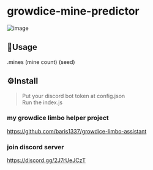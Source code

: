 # growdice-mine-predictor
![image](https://media.discordapp.net/attachments/1126981481424752723/1127961997745602630/plfAVu61BE.png?width=364&height=469)

## 📝Usage
.mines (mine count) (seed)

## ⚙️Install
> Put your discord bot token at config.json\
> Run the index.js

### my growdice limbo helper project
https://github.com/baris1337/growdice-limbo-assistant

### join discord server
https://discord.gg/2J7rUeJCzT

